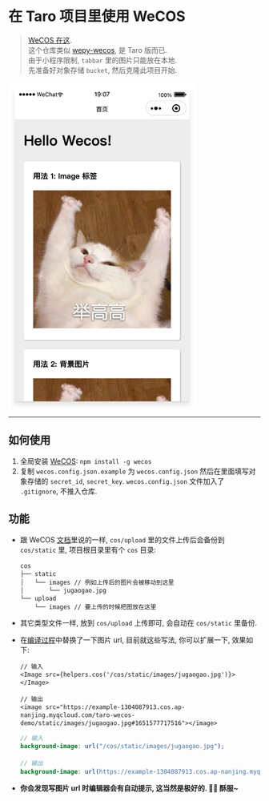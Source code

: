 # 在 Taro 项目里使用 WeCOS

> [WeCOS 在这](https://github.com/tencentyun/wecos). \
> 这个仓库类似 [wepy-wecos](https://github.com/shrekuu/wepy-wecos-demo), 是 Taro 版而已. \
> 由于小程序限制, `tabbar` 里的图片只能放在本地. \
> 先准备好对象存储 `bucket`, 然后克隆此项目开始.

<img width="375px" src="screenshot.png" title="示例截图" />

---

## 如何使用

1. 全局安装 [WeCOS](https://github.com/tencentyun/wecos): `npm install -g wecos`
2. 复制 `wecos.config.json.example` 为 `wecos.config.json` 然后在里面填写对象存储的 `secret_id`, `secret_key`. `wecos.config.json` 文件加入了 `.gitignore`, 不推入仓库.

## 功能

- 跟 WeCOS [文档](https://github.com/tencentyun/wecos)里说的一样, `cos/upload` 里的文件上传后会备份到 `cos/static` 里, 项目根目录里有个 `cos` 目录:

    ```
    cos
    ├── static 
    │   └── images // 例如上传后的图片会被移动到这里
    │       └── jugaogao.jpg
    └── upload
        └── images // 要上传的时候把图放在这里
    ```

- 其它类型文件一样, 放到 `cos/upload` 上传即可, 会自动在 `cos/static` 里备份.
- 在[编译过程](config/index.js#L33)中替换了一下图片 url, 目前就这些写法, 你可以扩展一下, 效果如下:
    
    ```tsx
    // 输入
    <Image src={helpers.cos('/cos/static/images/jugaogao.jpg')}></Image>

    // 输出
    <image src="https://example-1304087913.cos.ap-nanjing.myqcloud.com/taro-wecos-demo/static/images/jugaogao.jpg#1651577717516"></image>
    ```

    ```scss
    // 输入
    background-image: url("/cos/static/images/jugaogao.jpg");

    // 输出
    background-image: url(https://example-1304087913.cos.ap-nanjing.myqcloud.com/taro-wecos-demo/static/images/jugaogao.jpg#1651577568164)
    ```

- **你会发现写图片 url 时编辑器会有自动提示, 这当然是极好的. 🥳🎉 酥服~**



